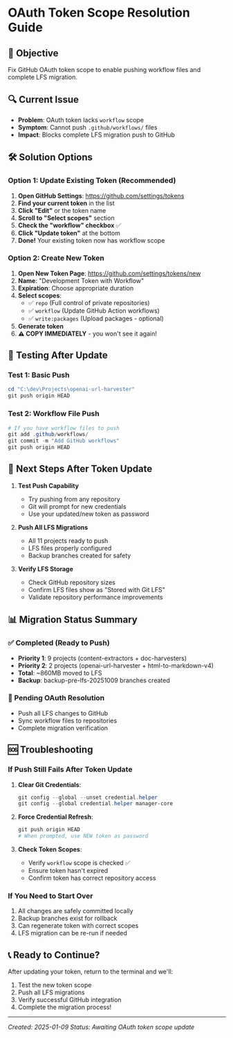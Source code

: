 # OAuth Token Scope Resolution Guide

## 🎯 Objective

Fix GitHub OAuth token scope to enable pushing workflow files and complete LFS migration.

## 🔍 Current Issue

- **Problem**: OAuth token lacks `workflow` scope
- **Symptom**: Cannot push `.github/workflows/` files
- **Impact**: Blocks complete LFS migration push to GitHub

## 🛠️ Solution Options

### Option 1: Update Existing Token (Recommended)

1. **Open GitHub Settings**: <https://github.com/settings/tokens>
2. **Find your current token** in the list
3. **Click "Edit"** or the token name
4. **Scroll to "Select scopes"** section
5. **Check the "workflow" checkbox** ✅
6. **Click "Update token"** at the bottom
7. **Done!** Your existing token now has workflow scope

### Option 2: Create New Token

1. **Open New Token Page**: <https://github.com/settings/tokens/new>
2. **Name**: "Development Token with Workflow"
3. **Expiration**: Choose appropriate duration
4. **Select scopes**:
   - ✅ `repo` (Full control of private repositories)
   - ✅ `workflow` (Update GitHub Action workflows)
   - ✅ `write:packages` (Upload packages - optional)
5. **Generate token**
6. **⚠️ COPY IMMEDIATELY** - you won't see it again!

## 🧪 Testing After Update

### Test 1: Basic Push

```powershell
cd "C:\dev\Projects\openai-url-harvester"
git push origin HEAD
```

### Test 2: Workflow File Push

```powershell
# If you have workflow files to push
git add .github/workflows/
git commit -m "Add GitHub workflows"
git push origin HEAD
```

## 🚀 Next Steps After Token Update

1. **Test Push Capability**
   - Try pushing from any repository
   - Git will prompt for new credentials
   - Use your updated/new token as password

2. **Push All LFS Migrations**
   - All 11 projects ready to push
   - LFS files properly configured
   - Backup branches created for safety

3. **Verify LFS Storage**
   - Check GitHub repository sizes
   - Confirm LFS files show as "Stored with Git LFS"
   - Validate repository performance improvements

## 📊 Migration Status Summary

### ✅ Completed (Ready to Push)

- **Priority 1**: 9 projects (content-extractors + doc-harvesters)
- **Priority 2**: 2 projects (openai-url-harvester + html-to-markdown-v4)
- **Total**: ~860MB moved to LFS
- **Backup**: backup-pre-lfs-20251009 branches created

### 🔄 Pending OAuth Resolution

- Push all LFS changes to GitHub
- Sync workflow files to repositories
- Complete migration verification

## 🆘 Troubleshooting

### If Push Still Fails After Token Update

1. **Clear Git Credentials**:

   ```powershell
   git config --global --unset credential.helper
   git config --global credential.helper manager-core
   ```

2. **Force Credential Refresh**:

   ```powershell
   git push origin HEAD
   # When prompted, use NEW token as password
   ```

3. **Check Token Scopes**:
   - Verify `workflow` scope is checked ✅
   - Ensure token hasn't expired
   - Confirm token has correct repository access

### If You Need to Start Over

1. All changes are safely committed locally
2. Backup branches exist for rollback
3. Can regenerate token with correct scopes
4. LFS migration can be re-run if needed

## 📞 Ready to Continue?

After updating your token, return to the terminal and we'll:

1. Test the new token scope
2. Push all LFS migrations
3. Verify successful GitHub integration
4. Complete the migration process!

---
*Created: 2025-01-09*
*Status: Awaiting OAuth token scope update*
